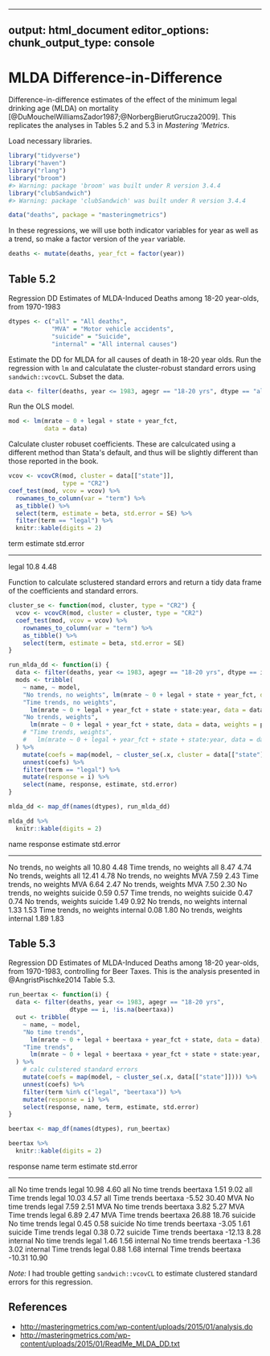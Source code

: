 
---
output: html_document
editor_options: 
  chunk_output_type: console
---

# MLDA Difference-in-Difference

Difference-in-difference estimates of the effect of the minimum legal drinking age (MLDA) on mortality [@DuMouchelWilliamsZador1987;@NorbergBierutGrucza2009].
This replicates the analyses in Tables 5.2 and 5.3 in *Mastering 'Metrics*.

Load necessary libraries.

```r
library("tidyverse")
library("haven")
library("rlang")
library("broom")
#> Warning: package 'broom' was built under R version 3.4.4
library("clubSandwich")
#> Warning: package 'clubSandwich' was built under R version 3.4.4
```


```r
data("deaths", package = "masteringmetrics")
```
In these regressions, we will use both indicator variables for year as well as a trend, so make a factor version of the `year` variable.

```r
deaths <- mutate(deaths, year_fct = factor(year))
```


## Table 5.2

Regression DD Estimates of MLDA-Induced Deaths among 18-20 year-olds, from 1970-1983


```r
dtypes <- c("all" = "All deaths", 
            "MVA" = "Motor vehicle accidents",
            "suicide" = "Suicide", 
            "internal" = "All internal causes")
```

Estimate the DD for MLDA for all causes of death in 18-20 year olds. 
Run the regression with `lm` and calculatate the cluster-robust standard errors
using `sandwich::vcovCL`.
Subset the data.

```r
data <- filter(deaths, year <= 1983, agegr == "18-20 yrs", dtype == "all")
```
Run the OLS model.

```r
mod <- lm(mrate ~ 0 + legal + state + year_fct, 
          data = data)
```
Calculate cluster robuset coefficients.
These are calculcated using a different method than Stata's default, and thus will be slightly different than those reported in the book.

```r
vcov <- vcovCR(mod, cluster = data[["state"]],
               type = "CR2")
coef_test(mod, vcov = vcov) %>%
  rownames_to_column(var = "term") %>%
  as_tibble() %>%
  select(term, estimate = beta, std.error = SE) %>%
  filter(term == "legal") %>%
  knitr::kable(digits = 2)
```



term     estimate   std.error
------  ---------  ----------
legal        10.8        4.48

Function to calculate sclustered standard errors and return a tidy data frame of the coefficients and standard errors.

```r
cluster_se <- function(mod, cluster, type = "CR2") {
  vcov <- vcovCR(mod, cluster = cluster, type = "CR2")
  coef_test(mod, vcov = vcov) %>%
    rownames_to_column(var = "term") %>%
    as_tibble() %>%
    select(term, estimate = beta, std.error = SE)
}
```



```r
run_mlda_dd <- function(i) {
  data <- filter(deaths, year <= 1983, agegr == "18-20 yrs", dtype == i) # nolint
  mods <- tribble(
    ~ name, ~ model,
    "No trends, no weights", lm(mrate ~ 0 + legal + state + year_fct, data = data),
    "Time trends, no weights",
      lm(mrate ~ 0 + legal + year_fct + state + state:year, data = data),
    "No trends, weights",
      lm(mrate ~ 0 + legal + year_fct + state, data = data, weights = pop),
    # "Time trends, weights",
    #   lm(mrate ~ 0 + legal + year_fct + state + state:year, data = data, weights = pop)
  ) %>%
    mutate(coefs = map(model, ~ cluster_se(.x, cluster = data[["state"]], type = "CR2"))) %>%
    unnest(coefs) %>%
    filter(term == "legal") %>%
    mutate(response = i) %>%
    select(name, response, estimate, std.error)
}
```


```r
mlda_dd <- map_df(names(dtypes), run_mlda_dd)
```


```r
mlda_dd %>%
  knitr::kable(digits = 2)
```



name                      response    estimate   std.error
------------------------  ---------  ---------  ----------
No trends, no weights     all            10.80        4.48
Time trends, no weights   all             8.47        4.74
No trends, weights        all            12.41        4.78
No trends, no weights     MVA             7.59        2.43
Time trends, no weights   MVA             6.64        2.47
No trends, weights        MVA             7.50        2.30
No trends, no weights     suicide         0.59        0.57
Time trends, no weights   suicide         0.47        0.74
No trends, weights        suicide         1.49        0.92
No trends, no weights     internal        1.33        1.53
Time trends, no weights   internal        0.08        1.80
No trends, weights        internal        1.89        1.83


## Table 5.3

Regression DD Estimates of MLDA-Induced Deaths among 18-20 year-olds, from 1970-1983, controlling for Beer Taxes.
This is the analysis presented in @AngristPischke2014 Table 5.3.


```r
run_beertax <- function(i) {
  data <- filter(deaths, year <= 1983, agegr == "18-20 yrs", 
                 dtype == i, !is.na(beertaxa))
  out <- tribble(
    ~ name, ~ model,
    "No time trends",
      lm(mrate ~ 0 + legal + beertaxa + year_fct + state, data = data),
    "Time trends",
      lm(mrate ~ 0 + legal + beertaxa + year_fct + state + state:year, data = data)
  ) %>%
    # calc culstered standard errors
    mutate(coefs = map(model, ~ cluster_se(.x, data[["state"]]))) %>%
    unnest(coefs) %>%
    filter(term %in% c("legal", "beertaxa")) %>%
    mutate(response = i) %>%    
    select(response, name, term, estimate, std.error)
}
```


```r
beertax <- map_df(names(dtypes), run_beertax)
```


```r
beertax %>%
  knitr::kable(digits = 2)
```



response   name             term        estimate   std.error
---------  ---------------  ---------  ---------  ----------
all        No time trends   legal          10.98        4.60
all        No time trends   beertaxa        1.51        9.02
all        Time trends      legal          10.03        4.57
all        Time trends      beertaxa       -5.52       30.40
MVA        No time trends   legal           7.59        2.51
MVA        No time trends   beertaxa        3.82        5.27
MVA        Time trends      legal           6.89        2.47
MVA        Time trends      beertaxa       26.88       18.76
suicide    No time trends   legal           0.45        0.58
suicide    No time trends   beertaxa       -3.05        1.61
suicide    Time trends      legal           0.38        0.72
suicide    Time trends      beertaxa      -12.13        8.28
internal   No time trends   legal           1.46        1.56
internal   No time trends   beertaxa       -1.36        3.02
internal   Time trends      legal           0.88        1.68
internal   Time trends      beertaxa      -10.31       10.90

*Note:* I had trouble getting `sandwich::vcovCL` to estimate clustered standard errors for this regression.

## References

- <http://masteringmetrics.com/wp-content/uploads/2015/01/analysis.do>
- <http://masteringmetrics.com/wp-content/uploads/2015/01/ReadMe_MLDA_DD.txt>


